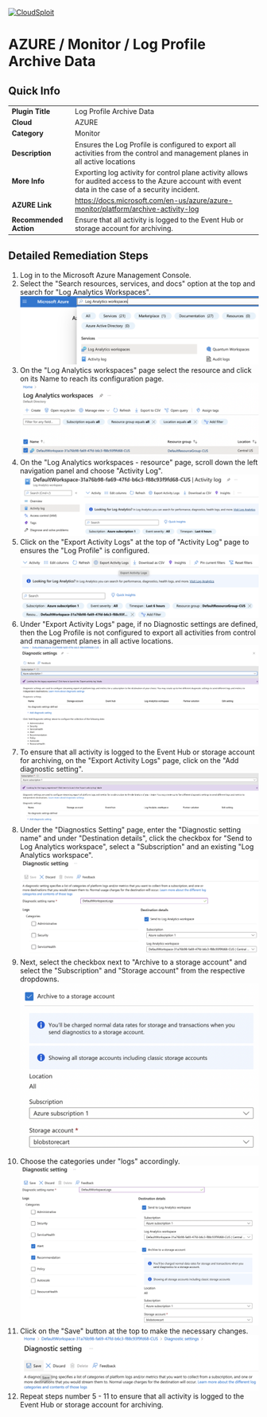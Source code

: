 [![CloudSploit](https://cloudsploit.com/img/logo-new-big-text-100.png "CloudSploit")](https://cloudsploit.com)

# AZURE / Monitor / Log Profile Archive Data

## Quick Info

| | |
|-|-|
| **Plugin Title** | Log Profile Archive Data |
| **Cloud** | AZURE |
| **Category** | Monitor |
| **Description** | Ensures the Log Profile is configured to export all activities from the control and management planes in all active locations |
| **More Info** | Exporting log activity for control plane activity allows for audited access to the Azure account with event data in the case of a security incident. |
| **AZURE Link** | https://docs.microsoft.com/en-us/azure/azure-monitor/platform/archive-activity-log |
| **Recommended Action** | Ensure that all activity is logged to the Event Hub or storage account for archiving. |

## Detailed Remediation Steps

1. Log in to the Microsoft Azure Management Console.
2. Select the "Search resources, services, and docs" option at the top and search for "Log Analytics Workspaces". </br> <img src="/resources/azure/monitor/log-profile-archive-data/step2.png"/>
3. On the "Log Analytics workspaces" page select the resource and click on its Name to reach its configuration page.</br> <img src="/resources/azure/monitor/log-profile-archive-data/step3.png"/>
4. On the "Log Analytics workspaces - resource" page, scroll down the left navigation panel and choose "Activity Log".</br> <img src="/resources/azure/monitor/log-profile-archive-data/step4.png"/>
5. Click on the "Export Activity Logs" at the top of "Activity Log" page to ensures the "Log Profile" is configured.</br> <img src="/resources/azure/monitor/log-profile-archive-data/step5.png"/>
6. Under "Export Activity Logs" page, if no Diagnostic settings are defined, then the Log Profile is not configured to export all activities from control and management planes in all active locations. </br> <img src="/resources/azure/monitor/log-profile-archive-data/step6.png"/>
7. To ensure that all activity is logged to the Event Hub or storage account for archiving, on the "Export Activity Logs" page, click on the "Add diagnostic setting".</br> <img src="/resources/azure/monitor/log-profile-archive-data/step7.png"/>
8. Under the "Diagnostics Setting" page, enter the "Diagnostic setting name" and under "Destination details", click the checkbox for "Send to Log Analytics workspace", select a "Subscription" and an existing "Log Analytics workspace". </br> <img src="/resources/azure/monitor/log-profile-archive-data/step8.png"/>
9. Next, select the checkbox next to "Archive to a storage account" and select the "Subscription" and "Storage account" from the respective dropdowns.</br> <img src="/resources/azure/monitor/log-profile-archive-data/step9.png"/>
10. Choose the categories under "logs" accordingly.</br> <img src="/resources/azure/monitor/log-profile-archive-data/step10.png"/>
11. Click on the "Save" button at the top to make the necessary changes. </br> <img src="/resources/azure/monitor/log-profile-archive-data/step11.png"/>
12. Repeat steps number 5 - 11 to ensure that all activity is logged to the Event Hub or storage account for archiving.
